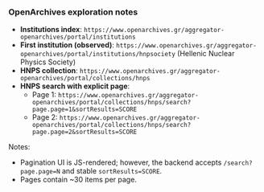 ### OpenArchives exploration notes

- **Institutions index**: `https://www.openarchives.gr/aggregator-openarchives/portal/institutions`
- **First institution (observed)**: `https://www.openarchives.gr/aggregator-openarchives/portal/institutions/hnpsociety` (Hellenic Nuclear Physics Society)
- **HNPS collection**: `https://www.openarchives.gr/aggregator-openarchives/portal/collections/hnps`
- **HNPS search with explicit page**:
  - Page 1: `https://www.openarchives.gr/aggregator-openarchives/portal/collections/hnps/search?page.page=1&sortResults=SCORE`
  - Page 2: `https://www.openarchives.gr/aggregator-openarchives/portal/collections/hnps/search?page.page=2&sortResults=SCORE`

Notes:
- Pagination UI is JS-rendered; however, the backend accepts `/search?page.page=N` and stable `sortResults=SCORE`.
- Pages contain ~30 items per page.



